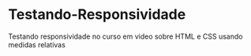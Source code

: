 # Testando-Responsividade
 Testando responsividade no curso em video sobre HTML e CSS usando medidas relativas
